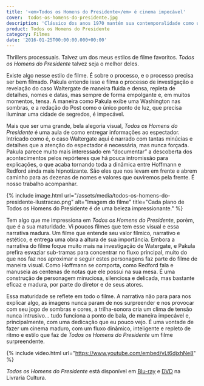 ```yaml
---
title: '<em>Todos os Homens do Presidente</em> é cinema impecável'
cover:  todos-os-homens-do-presidente.jpg
description: 'Clássico dos anos 1970 mantém sua contemporalidade como um dos grandes filmes já feitos.'
product: Todos os Homens do Presidente
category: Filmes
date: '2016-01-25T00:00:00.000+00:00'
---
```


Thrillers processuais. Talvez um dos meus estilos de filme favoritos. _Todos os Homens do Presidente_ talvez seja o melhor deles.

Existe algo nesse estilo de filme. É sobre o processo, e o processo precisa ser bem filmado. Pakula entende isso e filma o processo de investigação e revelação do caso Waltergate de maneira fluida e densa, repleta de detalhes, nomes e datas, mas sempre de forma empolgante e, em muitos momentos, tensa. A maneira como Pakula exibe uma Washington nas sombras, e a redação do Post como o único ponto de luz, que precisa iluminar uma cidade de segredos, é impecável.

Mais que ser uma grande, bela alegoria visual, _Todos os Homens do Presidente_ é uma aula de como entregar informações ao espectador. Intricado como é, o caso Waltergate aqui é narrado com tantas minúcias e detalhes que a atenção do espectador é necessária, mas nunca forçada. Pakula parece muito mais interessado em “documentar” a descoberta dos acontecimentos pelos repórteres que há pouca intromissão para explicações, o que acaba tornando toda a dinâmica entre Hoffmann e Redford ainda mais hipnotizante. São eles que nos levam em frente e abrem caminho para as dezenas de nomes e valores que ouviremos pela frente. É nosso trabalho acompanhar.

{% include image.html url="/assets/media/todos-os-homens-do-presidente-ilustracao.png" alt="Imagem do filme" title="Cada plano de Todos os Homens do Presidente é de uma beleza impressionante." %}

Tem algo que me impressiona em _Todos os Homens do Presidente_, porém, que é a sua maturidade. Vi poucos filmes que tem esse visual e essa narrativa madura. Um filme que entende seu valor fílmico, narrativo e estético, e entrega uma obra a altura de sua importância. Embora a narrativa do filme foque muito mais na investigação de Watergate, e Pakula prefira esvaziar sub-tramas para concentrar no fluxo principal, muito do que nos faz nos aproximar e seguir estes personagens faz parte do filme de maneira visual. Como Hoffmann se comporta, como Redford fala e manuseia as centenas de notas que ele possui na sua mesa. É uma construção de personagem minuciosa, silenciosa e delicada, mas bastante eficaz e madura, por parte do diretor e de seus atores.

Essa maturidade se reflete em todo o filme. A narrativa não para para nos explicar algo, as imagens nunca param de nos surpreender e nos provocar com seu jogo de sombras e cores, a trilha-sonora cria um clima de tensão nunca intrusivo… tudo funciona a ponto de bala, de maneira impecável e, principalmente, com uma dedicação que eu pouco vejo. É uma vontade de fazer um cinema maduro, com um fluxo dinâmico, inteligente e repleto de ritmo e estilo que faz de _Todos os Homens do Presidente_ um filme surpreendente.

{% include video.html url="https://www.youtube.com/embed/vLt6djxhNe8" %}

_Todos os Homens do Presidente_ está disponível em [Blu-ray](http://oferta.vc/pajP) e [DVD](http://oferta.vc/pajU) na Livraria Cultura.
